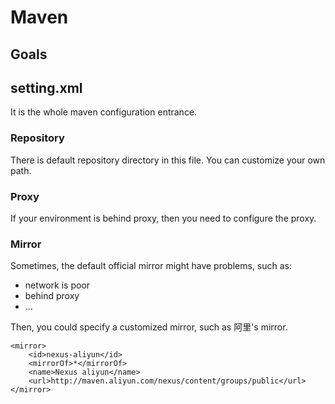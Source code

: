 # Maven

## Goals



## setting.xml
It is the whole maven configuration entrance.

### Repository
There is default repository directory in this file. You can customize your own path.


### Proxy
If your environment is behind proxy, then you need to configure the proxy.



### Mirror
Sometimes, the default official mirror might have problems, such as:

* network is poor 
* behind proxy
* ...

Then, you could specify a customized mirror, such as 阿里's mirror.

	<mirror>
        <id>nexus-aliyun</id>
        <mirrorOf>*</mirrorOf>
        <name>Nexus aliyun</name>
        <url>http://maven.aliyun.com/nexus/content/groups/public</url>
    </mirror>
  